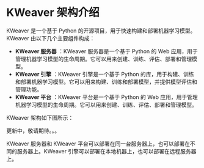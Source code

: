 # KWeaver 架构介绍

KWeaver 是一个基于 Python 的开源项目，用于快速构建和部署机器学习模型。KWeaver 由以下几个主要组件构成：

- **KWeaver 服务器** ：KWeaver 服务器是一个基于 Python 的 Web 应用，用于管理机器学习模型的生命周期。它可以用来创建、训练、评估、部署和管理模型。
- **KWeaver 引擎** ：KWeaver 引擎是一个基于 Python 的库，用于构建、训练和部署机器学习模型。它可以用来构建、训练和部署模型，并提供模型评估和管理功能。
- **KWeaver 平台** ：KWeaver 平台是一个基于 Python 的 Web 应用，用于管理机器学习模型的生命周期。它可以用来创建、训练、评估、部署和管理模型。


KWeaver 架构如下图所示：

更新中，敬请期待。。。

[//]: # (![KWeaver 架构图]&#40;https://i.imgur.com/60y9y1L.png&#41;)



KWeaver 服务器和 KWeaver 平台可以部署在同一台服务器上，也可以部署在不同的服务器上。KWeaver 引擎可以部署在本地机器上，也可以部署在远程服务器上。